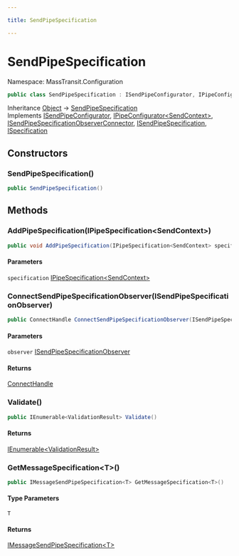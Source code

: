 ```yaml
---

title: SendPipeSpecification

---
```


# SendPipeSpecification

Namespace: MassTransit.Configuration

```csharp
public class SendPipeSpecification : ISendPipeConfigurator, IPipeConfigurator<SendContext>, ISendPipeSpecificationObserverConnector, ISendPipeSpecification, ISpecification
```

Inheritance [Object](https://learn.microsoft.com/en-us/dotnet/api/system.object) → [SendPipeSpecification](../masstransit-configuration/sendpipespecification)<br/>
Implements [ISendPipeConfigurator](../masstransit/isendpipeconfigurator), [IPipeConfigurator\<SendContext\>](../masstransit/ipipeconfigurator-1), [ISendPipeSpecificationObserverConnector](../masstransit-configuration/isendpipespecificationobserverconnector), [ISendPipeSpecification](../masstransit-configuration/isendpipespecification), [ISpecification](../masstransit/ispecification)

## Constructors

### **SendPipeSpecification()**

```csharp
public SendPipeSpecification()
```

## Methods

### **AddPipeSpecification(IPipeSpecification\<SendContext\>)**

```csharp
public void AddPipeSpecification(IPipeSpecification<SendContext> specification)
```

#### Parameters

`specification` [IPipeSpecification\<SendContext\>](../masstransit-configuration/ipipespecification-1)<br/>

### **ConnectSendPipeSpecificationObserver(ISendPipeSpecificationObserver)**

```csharp
public ConnectHandle ConnectSendPipeSpecificationObserver(ISendPipeSpecificationObserver observer)
```

#### Parameters

`observer` [ISendPipeSpecificationObserver](../masstransit-configuration/isendpipespecificationobserver)<br/>

#### Returns

[ConnectHandle](../masstransit/connecthandle)<br/>

### **Validate()**

```csharp
public IEnumerable<ValidationResult> Validate()
```

#### Returns

[IEnumerable\<ValidationResult\>](https://learn.microsoft.com/en-us/dotnet/api/system.collections.generic.ienumerable-1)<br/>

### **GetMessageSpecification\<T\>()**

```csharp
public IMessageSendPipeSpecification<T> GetMessageSpecification<T>()
```

#### Type Parameters

`T`<br/>

#### Returns

[IMessageSendPipeSpecification\<T\>](../masstransit-configuration/imessagesendpipespecification-1)<br/>
